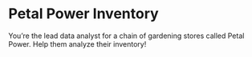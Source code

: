 # Petal Power Inventory

You’re the lead data analyst for a chain of gardening stores called Petal Power. Help them analyze their inventory!
